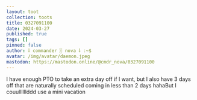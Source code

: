 ```yaml
---
layout: toot
collection: toots
title: 0327091100
date: 2024-03-27
published: true
tags: []
pinned: false
author: ⸸ commander ░ nova ⸸ :~$
avatar: /img/avatar/daemon.jpeg
mastodon: https://mastodon.online/@cmdr_nova/0327091100
---
```


I have enough PTO to take an extra day off if I want, but I also have 3 days off that are naturally scheduled coming in less than 2 days hahaBut I couullllllddd use a mini vacation
